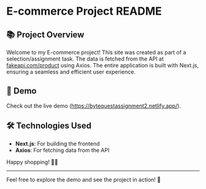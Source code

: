 # E-commerce Project README

## 📚 Project Overview

Welcome to my E-commerce project! This site was created as part of a selection/assignment task. The data is fetched from the API at [fakeapi.com/product](https://fakeapi.com/product) using Axios. The entire application is built with Next.js, ensuring a seamless and efficient user experience.

## 🔗 Demo

Check out the live demo (https://bytequestassignment2.netlify.app/).

## 🛠️ Technologies Used

- **Next.js**: For building the frontend
- **Axios**: For fetching data from the API

Happy shopping! 🛒✨

---

Feel free to explore the demo and see the project in action! 🚀

